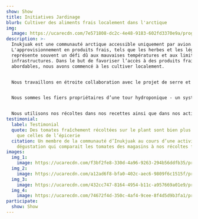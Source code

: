 ```yaml
---
show: Show
title: Initiatives Jardinage
blurb: Cultiver des aliments frais localement dans l'arctique
img:
  image: https://ucarecdn.com/7e571808-dc2c-4e48-9183-602fd3370e9a/programs_growing.jpg
description: >-
  Inukjuak est une communauté arctique accessible uniquement par avion.
  L'approvisionnement en produits frais, tels que les herbes et les légumes,
  représente souvent un défi dû aux mauvaises températures et aux limites des
  infrastructures. Dans le but de favoriser l’accès à des produits frais et
  abordables, nous avons commencé à les cultiver localement.


  Nous travaillons en étroite collaboration avec le projet de serre et d’art social Pirursiivik, qui nous aide à toutes les étapes de nos initiatives de culture alimentaire, des semis au compostage.


  Nous sommes les fiers propriétaires d’une tour hydroponique - un système qui fait pousser des herbes et des légumes sans avoir recours à la terre. Notre jardin de fenêtre et notre boîte à jardinage extérieure nous procurent l'opportunité de cultiver des tomates, de l’ail, du bok choy et bien plus!


  Nous utilisons nos récoltes dans nos recettes ainsi que dans nos activités et elles sont aussi récoltées par des membres de la communauté qui y goûtent ou en amènent à la maison.
testimonial:
  label: Testimonial
  quote: Des tomates fraîchement récoltées sur le plant sont bien plus goûteuses
    que celles de l’épicerie
  citation: Un membre de la communauté d’Inukjuak au cours d’une activité de
    dégustation qui comparait les tomates des magasins à nos récoltes fraîches.
images:
  img_1:
    image: https://ucarecdn.com/f3bf2fe8-330d-4a96-9263-294b56ddfb35/program_growing_gallery_1.jpg
  img_2:
    image: https://ucarecdn.com/a12ad6f8-bfa0-402c-aec6-9809f6c1515f/program_growing_gallery_2.jpg
  img_3:
    image: https://ucarecdn.com/432cc747-8164-4954-b11c-a957669a01e9/program_growing_gallery_3.jpg
  img_4:
    image: https://ucarecdn.com/74672f4d-350c-4af4-9cee-8f4d5d9b3fa1/program_growing_gallery_4.jpg
participate:
  show: Show
---
```

